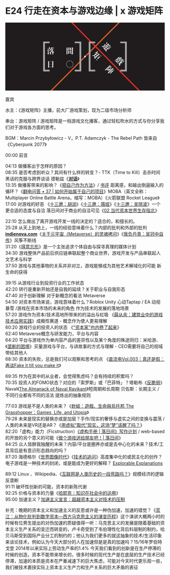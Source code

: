 # E24 行走在资本与游戏边缘 \| x 游戏矩阵

![](../../.gitbook/assets/la-ri-jian-feng-mian-2.png)

嘉宾

水主：《游戏矩阵》主播，前大厂游戏策划，现为二级市场分析师

串台：游戏矩阵 / 游戏矩阵是一档游戏文化播客，通过轻松吹水的方式与你分享我们对于游戏各方面的思考。

BGM：Marcin Przybyłowicz - V，P.T. Adamczyk - The Rebel Path 皆来自《Cyberpunk 2077》

00:00 前言

04:13 做播客出于怎样的原因？  
08:35 是否考虑到听众？其间有什么样的转变？- TTK（Time to Kill）击杀时间 黑话的克服与跨界谈话 德勒兹《[**对话**](https://book.douban.com/subject/30226279/)》  
13:35 做播客带来的影响？《[把自己作为方法](https://book.douban.com/subject/35092383/)》/ [书评](https://www.zhihu.com/question/422262984/answer/1895912720) 距离感，和输出倒逼输入的循环？《[翻电问答 • 37 \| 如何开始属于自己的项目](https://www.xiaoyuzhoufm.com/episode/5e819df8418a84a04600ce55?s=eyJ1IjogIjVlYmNkNzkwMjFhYzg1ODA0MTJiNzcxMCJ9)》MOBA（英文全称：Multiplayer Online Battle Arena，缩写：MOBA）《火箭联盟 Rocket League》  
17:00 对游戏的好恶 《[十三邀：胡润](https://v.qq.com/x/cover/mzc00200j1zb3ff/j3235uhw2ph.html)》《[十三邀：薇娅](https://v.qq.com/x/cover/mzc002007eh256q.html)》《[十三邀：吴晓波](https://v.qq.com/x/cover/mzc00200oj8vge3.html)》一个更合适的态度与自洽 落日间对于商业的自洽可见《[02 当代资本世界生存指北](https://docs.xpaidia.com/project/about/02)》

22:10 怎么做出了离开游戏开发一线的决定的？适合的，和擅长的。  
25:28 从天上到地上，一线的经验意味着什么？内部的批判和外部的批判 [**indienova.com**](https://indienova.com/u/guatif)《[关于元宇宙（Metaverse）的灵魂拷问](https://mp.weixin.qq.com/s/kv-k7IsnjcyF-FoV9Ps5PQ)》《[我负丹青：吴冠中自传](https://book.douban.com/subject/26290219/)》风筝不断线  
31:20《[得意忘形](https://www.ximalaya.com/yule/6688726/)》是一个主张追求个体自由与探寻真理的媒体计划  
34:30 游戏整体产品前后供应链串联起整个商业世界，游戏开发与产品串联起人文艺术与科学  
37:50 游戏与其他事物的关系并非对立，游戏能够成为其他艺术解域化的可能 新生命的获得

39:15 从游戏行业到投资行业的工作状态  
42:20 转行是重新开始还是自我的延续？关于职业与自我形态  
47:40 对于创新理解 对于新概念的看法 Metaverse  
54:50 对资本市场来说，游戏意味着什么？Roblox Unity 心动Taptap / EA 动视暴雪 /游戏在资本市场的未来的角色 作为技术的发展的落地场景  
57:20 游戏作为资本/技术高地所带来的的溢出与虹吸 《[薛从余：建筑业中的游戏技术应用实践](https://www.bilibili.com/video/BV1dp4y147a8)》成瘾性赛道 - 概念作为使人更易理解  
60:20 游戏行业的投资人的状态 《[“资本家”也内卷了起来](https://mp.weixin.qq.com/s/kJdtoKy00fWqXoiE6wjdAQ)》  
62:40 Metaverse概念与研发能力，平台与内容  
64:20 平台与游戏作为单内容产品的差异性以及某个角度的殊途同归：米哈游、《[垄断的困境](https://mp.weixin.qq.com/s/TnljFiAc82yZRb0D1Vr8Dw)》买量游戏与平台，与讲故事的方式与理解 - CEO需要将自己的视域带给其他人  
68:30 资本的失败，总是我们可以观察和思考的点 《[直流电Vol.003｜真还是假：再谈Fake it till you make it](https://www.xiaoyuzhoufm.com/episode/60940b922cf74c0b1deeb31e?s=eyJ1IjogIjVlYmNkNzkwMjFhYzg1ODA0MTJiNzcxMCJ9)》

69:35 作为在其中的从业者，会觉得焦虑吗？会有持续的积累吗？  
70:35 投资人的FOMO状态？对应的「索罗斯」或「巴菲特」？塔勒布《[反脆弱](https://book.douban.com/subject/25782902/)》Naval《[The Almanack of Naval Ravikant](https://book.douban.com/subject/35219712/)》短周期和长周期 贝佐斯：长期主义 / 不同行业都有不同的活法 提炼出的抽象规则

77:03 游戏是不是人类的未来？《[蚱蜢：遊戲、生命與烏托邦 The Grasshopper：Games, Life, and Utopia](https://book.douban.com/subject/26880839/)》  
79:28 未来是现实的替换亦或是加层？手作/现实的奢侈与虚实之间的变换与震荡 / 人类的未来是VR还是AR？《[用虚拟“取代”现实，这场“梦”该醒了吗？](https://mp.weixin.qq.com/s/ngRKfOkOp44-wQk1qvM0Bg)》  
82:20「虚构」能力（Ficstruction）[《虚构手册 \| 落日间》写作计划](https://docs.xpaidia.com/ficstruction/xu-gou-shou-ce) / web-based的开放的另个意义的可能《[做个游戏送给朋友吧！\| 落日间](https://xpaidia.gitbook.io/pweb/tools)》  
84:25 众人皆醉我独醒的未来？内容/平台是圈养亦或是去中心化的未来？技术/工具背后是有意识形态趋向的吗？  
87:20 海德格尔《[世界图像时代](https://www.douban.com/note/803763038/)》《[技术的追问](https://www.douban.com/note/804482135/)》高度集中化的或民主化的创作？电子游戏是一种技术的封闭，或是能成为更好的解释？ [Explorable Explanations](https://explorabl.es/)

89:12 Linux 、Wikipedia、《[互联网是人类历史的一段弯路吗？](https://mp.weixin.qq.com/s/V5Dk4gpzpdb-zsfurp9ZiA)》规模经济的逻辑 反垄断  
91:11 破坏性创新的可能，资本的新陈代谢  
92:25 价格与资本的力量《[哈耶克｜知识在社会中的运用](https://www.163.com/dy/article/FK8QPE610521CI3B.html)》  
95:00 加速主义？[加速主义宣言：超越资本主义对技术的压制](https://www.thepaper.cn/newsDetail_forward_2019817)

补充：晚期的资本主义和加速主义的反思或许是一种伪加速，加速的错觉？《[蓝江：从物化批判到数字资本—西方马克思主义的演变历程](https://www.ximalaya.com/renwen/49481830/419186692)》这个演讲大概两小时的时候有位男生提出的对伪加速的质疑值得一听：马克思主义的发展是随着基础的资本主义生产关系的变迁而转变的，卢卡奇受到了韦伯理性化背后科层制的制约，哈贝马斯受到国际产业分工的制约的；他认为我们更多的就这抽象的技术/生活印象来谈论技术，例如认为今天大部分的人在加速但是是真的加速吗？15/16年罗伯特戈登 2014年以来实际上劳动生产率的1.4% 今天我们看到的创新是在生产停滞的时候的创造，资本不能带来增长的，很多时候的现代生产是在底层的生产技术已经停滞，加速的本质是资本在严重减速下的巨大焦虑，可能对今天时代更乐观一些，我们被技术裹挟实际上资本主义生产力和生产关系的巨大矛盾的表征

